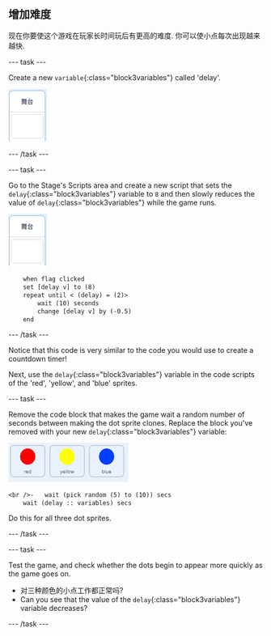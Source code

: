 ## 增加难度

现在你要使这个游戏在玩家长时间玩后有更高的难度. 你可以使小点每次出现越来越快.

\--- task \---

Create a new `variable`{:class="block3variables"} called 'delay'.

![Stage sprite](images/stage-sprite.png)

\--- /task \---

\--- task \---

Go to the Stage's Scripts area and create a new script that sets the `delay`{:class="block3variables"} variable to `8` and then slowly reduces the value of `delay`{:class="block3variables"} while the game runs.

![Stage sprite](images/stage-sprite.png)

```blocks3
    when flag clicked
    set [delay v] to (8)
    repeat until < (delay) = (2)>
        wait (10) seconds
        change [delay v] by (-0.5)
    end
```

\--- /task \---

Notice that this code is very similar to the code you would use to create a countdown timer!

Next, use the `delay`{:class="block3variables"} variable in the code scripts of the 'red', 'yellow', and 'blue' sprites.

\--- task \---

Remove the code block that makes the game wait a random number of seconds between making the dot sprite clones. Replace the block you've removed with your new `delay`{:class="block3variables"} variable:

![screenshot](images/all-dots.png)

```blocks3
<br />-   wait (pick random (5) to (10)) secs
    wait (delay :: variables) secs
```

Do this for all three dot sprites.

\--- /task \---

\--- task \---

Test the game, and check whether the dots begin to appear more quickly as the game goes on.

+ 对三种颜色的小点工作都正常吗?
+ Can you see that the value of the `delay`{:class="block3variables"} variable decreases?

\--- /task \---